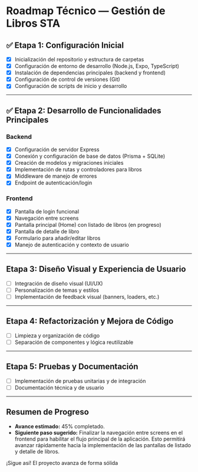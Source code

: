 # Roadmap Técnico — Gestión de Libros STA

## ✅ Etapa 1: Configuración Inicial
- [x] Inicialización del repositorio y estructura de carpetas
- [x] Configuración de entorno de desarrollo (Node.js, Expo, TypeScript)
- [x] Instalación de dependencias principales (backend y frontend)
- [x] Configuración de control de versiones (Git)
- [x] Configuración de scripts de inicio y desarrollo

---

## ✅ Etapa 2: Desarrollo de Funcionalidades Principales

### Backend
- [x] Configuración de servidor Express
- [x] Conexión y configuración de base de datos (Prisma + SQLite)
- [x] Creación de modelos y migraciones iniciales
- [x] Implementación de rutas y controladores para libros
- [x] Middleware de manejo de errores
- [x] Endpoint de autenticación/login

### Frontend
- [x] Pantalla de login funcional
- [x] Navegación entre screens
- [x] Pantalla principal (Home) con listado de libros (en progreso)
- [x] Pantalla de detalle de libro
- [x] Formulario para añadir/editar libros
- [x] Manejo de autenticación y contexto de usuario

---

## Etapa 3: Diseño Visual y Experiencia de Usuario
- [ ] Integración de diseño visual (UI/UX)
- [ ] Personalización de temas y estilos
- [ ] Implementación de feedback visual (banners, loaders, etc.)

---

## Etapa 4: Refactorización y Mejora de Código
- [ ] Limpieza y organización de código
- [ ] Separación de componentes y lógica reutilizable

---

## Etapa 5: Pruebas y Documentación
- [ ] Implementación de pruebas unitarias y de integración
- [ ] Documentación técnica y de usuario

---

## Resumen de Progreso

- **Avance estimado:** 45% completado.
- **Siguiente paso sugerido:** Finalizar la navegación entre screens en el frontend para habilitar el flujo principal de la aplicación. Esto permitirá avanzar rápidamente hacia la implementación de las pantallas de listado y detalle de libros.

¡Sigue así! El proyecto avanza de forma sólida